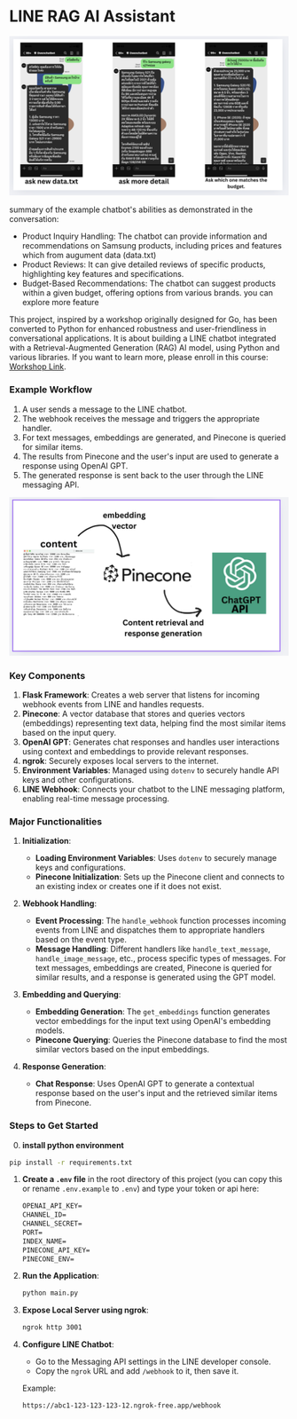 # LINE RAG AI Assistant

![Project Overview](assets/example.jpg)

summary of the example chatbot's abilities as demonstrated in the conversation:
- Product Inquiry Handling: The chatbot can provide information and recommendations on Samsung products, including prices and features which from augument data (data.txt)
- Product Reviews: It can give detailed reviews of specific products, highlighting key features and specifications.
- Budget-Based Recommendations: The chatbot can suggest products within a given budget, offering options from various brands.
you can explore more feature 

This project, inspired by a workshop originally designed for Go, has been converted to Python for enhanced robustness and user-friendliness in conversational applications. It is about building a LINE chatbot integrated with a Retrieval-Augmented Generation (RAG) AI model, using Python and various libraries. If you want to learn more, please enroll in this course: [Workshop Link](https://www.eventpop.me/e/58009/workshop-building-bot-rag-go?fbclid=IwY2xjawGpeAxleHRuA2FlbQIxMQABHWxUbt5KuGgzGoJnRHruWdbS97flDKMbUz-n1LPy8WjMNtd5-hg8MNszuw_aem_ZRqI9GyWxzP2fzNACAfNqw).

### Example Workflow

1. A user sends a message to the LINE chatbot.
2. The webhook receives the message and triggers the appropriate handler.
3. For text messages, embeddings are generated, and Pinecone is queried for similar items.
4. The results from Pinecone and the user's input are used to generate a response using OpenAI GPT.
5. The generated response is sent back to the user through the LINE messaging API.

![Workflow Diagram](assets/flow.jpg)

### Key Components

1. **Flask Framework**: Creates a web server that listens for incoming webhook events from LINE and handles requests.
2. **Pinecone**: A vector database that stores and queries vectors (embeddings) representing text data, helping find the most similar items based on the input query.
3. **OpenAI GPT**: Generates chat responses and handles user interactions using context and embeddings to provide relevant responses.
4. **ngrok**: Securely exposes local servers to the internet.
5. **Environment Variables**: Managed using `dotenv` to securely handle API keys and other configurations.
6. **LINE Webhook**: Connects your chatbot to the LINE messaging platform, enabling real-time message processing.

### Major Functionalities

1. **Initialization**:
   - **Loading Environment Variables**: Uses `dotenv` to securely manage keys and configurations.
   - **Pinecone Initialization**: Sets up the Pinecone client and connects to an existing index or creates one if it does not exist.

2. **Webhook Handling**:
   - **Event Processing**: The `handle_webhook` function processes incoming events from LINE and dispatches them to appropriate handlers based on the event type.
   - **Message Handling**: Different handlers like `handle_text_message`, `handle_image_message`, etc., process specific types of messages. For text messages, embeddings are created, Pinecone is queried for similar results, and a response is generated using the GPT model.

3. **Embedding and Querying**:
   - **Embedding Generation**: The `get_embeddings` function generates vector embeddings for the input text using OpenAI's embedding models.
   - **Pinecone Querying**: Queries the Pinecone database to find the most similar vectors based on the input embeddings.

4. **Response Generation**:
   - **Chat Response**: Uses OpenAI GPT to generate a contextual response based on the user's input and the retrieved similar items from Pinecone.

### Steps to Get Started

0. **install python environment**

```bash
pip install -r requirements.txt
   ```

1. **Create a `.env` file** in the root directory of this project (you can copy this or rename `.env.example` to `.env`) and type your token or api here:

   ```plaintext
   OPENAI_API_KEY=
   CHANNEL_ID=
   CHANNEL_SECRET=
   PORT=
   INDEX_NAME=
   PINECONE_API_KEY=
   PINECONE_ENV=
   ```

2. **Run the Application**:

   ```bash
   python main.py
   ```

3. **Expose Local Server using ngrok**:

   ```bash
   ngrok http 3001
   ```

4. **Configure LINE Chatbot**:
   - Go to the Messaging API settings in the LINE developer console.
   - Copy the `ngrok` URL and add `/webhook` to it, then save it.

   Example:

   ```plaintext
   https://abc1-123-123-123-12.ngrok-free.app/webhook
   ```
